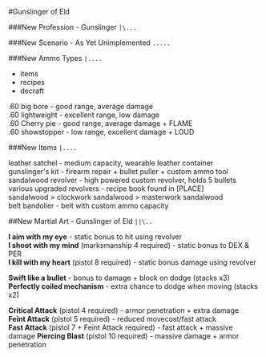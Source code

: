 #Gunslinger of Eld

###New Profession - Gunslinger
`|\...`

###New Scenario - As Yet Unimplemented
`.....`

###New Ammo Types
`|....`

+ items
+ recipes
+ decraft

.60 big bore - good range, average damage  
.60 lightweight - excellent range, low damage  
.60 Cherry pie - good range, average damage + FLAME  
.60 showstopper - low range, excellent damage + LOUD  

###New Items
`|....`

leather satchel - medium capacity, wearable leather container  
gunslinger's kit - firearm repair + bullet puller + custom ammo tool  
sandalwood revolver - high powered custom revolver, holds 5 bullets  
various upgraded revolvers - recipe book found in [PLACE]  
    sandalwood > clockwork sandalwood > masterwork sandalwood  
belt bandolier - belt with custom ammo capacity  

##New Martial Art - Gunslinger of Eld
`||\..`

**I aim with my eye** - static bonus to hit using revolver  
**I shoot with my mind** (marksmanship 4 required) - static bonus to DEX & PER  
**I kill with my heart** (pistol 8 required) - static bonus damage using revolver  

**Swift like a bullet** - bonus to damage + block on dodge (stacks x3)  
**Perfectly coiled mechanism** - extra chance to dodge when moving (stacks x2)  

**Critical Attack** (pistol 4 required) - armor penetration + extra damage  
**Feint Attack** (pistol 5 required) - reduced movecost/fast attack  
**Fast Attack** (pistol 7 + Feint Attack required) - fast attack + massive damage
**Piercing Blast** (pistol 10 required) - massive damage + armor penetration